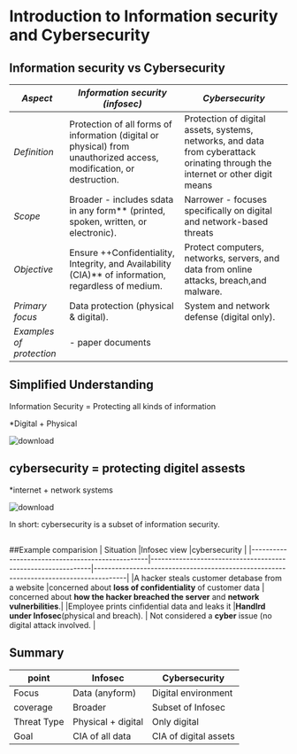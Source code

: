 
# Introduction to Information security and Cybersecurity
## Information security vs Cybersecurity
|*Aspect*                  |*Information security (infosec)*                                                                                    |*Cybersecurity*                                                            |
|----------------------------|----------------------------------------------------------------------------------------------------------------------|-----------------------------------------------------------------------------|
|*Definition*              |Protection of all forms of information (digital or physical) from unauthorized access, modification, or destruction.|Protection of digital assets, systems, networks, and data from cyberattack orinating through the internet or other digit means |             
|*Scope*                   |Broader - includes sdata in any form** (printed, spoken, written, or electronic).                                     |Narrower - focuses specifically on digital and network-based threats       | 
|*Objective*               |Ensure ++Confidentiality, Integrity, and Availability (CIA)** of information, regardless of medium.                   |Protect computers, networks, servers, and data from online attacks, breach,and malware.| 
|*Primary focus*           |Data protection (physical & digital).                                                                                 |System and network defense (digital only).                                   |
|*Examples of protection*  |- paper documents


## Simplified Understanding
Information Security = Protecting all kinds of information

*Digital + Physical


![download](https://github.com/user-attachments/assets/334c64ea-bddf-4854-b016-feea2d726000)

## cybersecurity = protecting digitel assests
*internet + network systems

![download](https://github.com/user-attachments/assets/831be1d5-6d7f-4a15-86b1-dcf3ef775633)

In short: 
cybersecurity is a subset of information security.

##

##Example comparision
| Situation                                       |Infosec view                                                 |cybersecurity                                                                          |
|-------------------------------------------------|-------------------------------------------------------------|---------------------------------------------------------------------------------------|
|A hacker steals customer detabase from a website |concerned about **loss of confidentiality** of customer data | concerned about **how the hacker breached the server** and **network vulnerbilities**.|
|Employee prints cinfidential data and leaks it   |**Handlrd under Infosec**(physical and breach).              | Not considered a **cyber** issue (no digital attack involved.                         |

## Summary
| point       | Infosec            | Cybersecurity         |
|-------------|--------------------|-----------------------|
| Focus       | Data (anyform)     | Digital environment   |
| coverage    | Broader            | Subset of Infosec     |
| Threat Type | Physical + digital | Only digital          |
| Goal        | CIA of all data    | CIA of digital assets |

